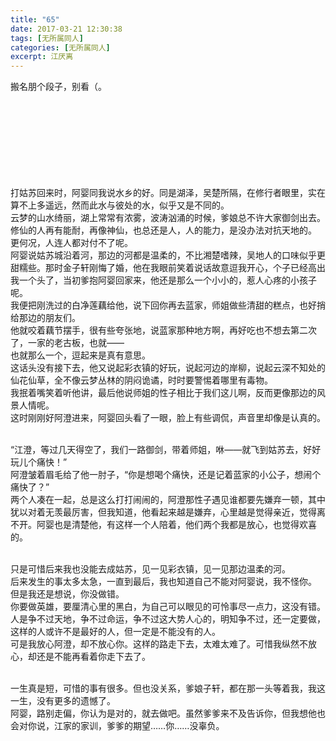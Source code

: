 ```yaml
---
title: "65"
date: 2017-03-21 12:30:38
tags: [无所属同人]
categories: [无所属同人]
excerpt: 江厌离
---
```


<p dir="ltr"  >搬名朋个段子，别看（。<br /><br /><br /><br /><br /><br /><br /><br /><br /></p> 
<p dir="ltr"  >打姑苏回来时，阿婴同我说水乡的好。同是湖泽，吴楚所隔，在修行者眼里，实在算不上多遥远，然而此水与彼处的水，似乎又是不同的。<br />云梦的山水绮丽，湖上常常有浓雾，波涛汹涌的时候，爹娘总不许大家御剑出去。修仙的人再有能耐，再像神仙，也总还是人，人的能力，是没办法对抗天地的。<br />更何况，人连人都对付不了呢。<br />阿婴说姑苏城沿着河，那边的河都是温柔的，不比湘楚嗜辣，吴地人的口味似乎更甜糯些。那时金子轩刚悔了婚，他在我眼前笑着说话故意逗我开心，个子已经高出我一个头了，当初爹抱阿婴回家来，他还是那么一个小小的，惹人心疼的小孩子呢。<br />我便把刚洗过的白净莲藕给他，说下回你再去蓝家，师姐做些清甜的糕点，也好捎给那边的朋友们。<br />他就咬着藕节摆手，很有些夸张地，说蓝家那种地方啊，再好吃也不想去第二次了，一家的老古板，也就——<br />也就那么一个，逗起来是真有意思。<br />这话头没有接下去，他又说起彩衣镇的好玩，说起河边的岸柳，说起云深不知处的仙花仙草，全不像云梦丛林的阴闷诡谲，时时要警惕着哪里有毒物。<br />我抿着嘴笑着听他讲，最后他说师姐的性子相比于我们这儿啊，反而更像那边的风景人情呢。<br />这时刚刚好阿澄进来，阿婴回头看了一眼，脸上有些调侃，声音里却像是认真的。<br /><br /></p> 
<p dir="ltr"  >“江澄，等过几天得空了，我们一路御剑，带着师姐，咻——就飞到姑苏去，好好玩儿个痛快！”<br />阿澄皱着眉毛给了他一肘子，“你是想喝个痛快，还是记着蓝家的小公子，想闹个痛快了？”<br />两个人凑在一起，总是这么打打闹闹的，阿澄那性子遇见谁都要先嫌弃一顿，其中犹以对着无羡最厉害，但我知道，他看起来越是嫌弃，心里越是觉得亲近，觉得离不开。阿婴也是清楚他，有这样一个人陪着，他们两个我都是放心，也觉得欢喜的。<br /><br /></p> 
<p dir="ltr"  >只是可惜后来我也没能去成姑苏，见一见彩衣镇，见一见那边温柔的河。<br />后来发生的事太多太急，一直到最后，我也知道自己不能对阿婴说，我不怪你。<br />但是我还是想说，你没做错。<br />你要做英雄，要厘清心里的黑白，为自己可以眼见的可怜事尽一点力，这没有错。<br />人是争不过天地，争不过命运，争不过这大势人心的，明知争不过，还一定要做，这样的人或许不是最好的人，但一定是不能没有的人。<br />可是我放心阿澄，却不放心你。这样的路走下去，太难太难了。可惜我纵然不放心，却还是不能再看着你走下去了。<br /><br /></p> 
<p dir="ltr"  >一生真是短，可惜的事有很多。但也没关系，爹娘子轩，都在那一头等着我，我这一生，没有更多的遗憾了。<br />阿婴，路别走偏，你认为是对的，就去做吧。虽然爹爹来不及告诉你，但我想他也会对你说，江家的家训，爹爹的期望……你……没辜负。</p>